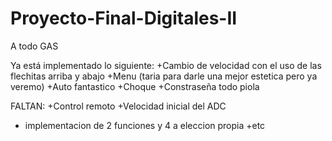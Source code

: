 # Proyecto-Final-Digitales-II
A todo GAS

Ya está implementado lo siguiente:
+Cambio de velocidad con el uso de las flechitas arriba y abajo
+Menu (taria para darle una mejor estetica pero ya veremo)
+Auto fantastico
+Choque
+Constraseña todo piola

FALTAN:
+Control remoto
+Velocidad inicial del ADC
+ implementacion de 2 funciones y 4 a eleccion propia
+etc
